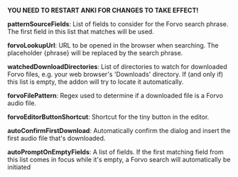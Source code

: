 **YOU NEED TO RESTART ANKI FOR CHANGES TO TAKE EFFECT!**


**patternSourceFields**: List of fields to consider for the Forvo search phrase. The first field in this list that matches will be used.

**forvoLookupUrl**: URL to be opened in the browser when searching. The placeholder {phrase} will be replaced by the search phrase.

**watchedDownloadDirectories**: List of directories to watch for downloaded Forvo files, e.g. your web browser's 'Downloads' directory. If (and only if) this list is empty, the addon will try to locate it automatically.

**forvoFilePattern**: Regex used to determine if a downloaded file is a Forvo audio file.

**forvoEditorButtonShortcut**: Shortcut for the tiny button in the editor.

**autoConfirmFirstDownload**: Automatically confirm the dialog and insert the first audio file that's downloaded.

**autoPromptOnEmptyFields**: A list of fields. If the first matching field from this list comes in focus while it's empty, a Forvo search will automatically be initiated

